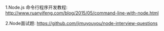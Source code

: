 1.Node.js 命令行程序开发教程: http://www.ruanyifeng.com/blog/2015/05/command-line-with-node.html

2.Node面试题: https://github.com/jimuyouyou/node-interview-questions
